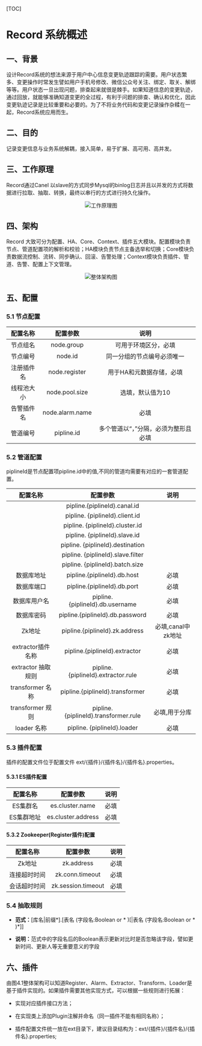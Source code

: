 [TOC]

# Record 系统概述

## 一、背景

设计Record系统的想法来源于用户中心信息变更轨迹跟踪的需要。用户状态繁多、变更操作时常发生譬如用户手机号修改、微信公众号关注、绑定、取关、解绑等等。用户状态一旦出现问题，排查起来就很是棘手。如果知道信息的变更轨迹，通过回放，就能够准确知道变更的全过程，有利于问题的排查、确认和优化，因此变更轨迹记录是比较重要和必要的。为了不将业务代码和变更记录操作杂糅在一起，Record系统应用而生。

## 二、目的

记录变更信息与业务系统解耦，接入简单，易于扩展、高可用、高并发。

## 三、工作原理

Record通过Canel 以slave的方式同步Mysql的binlog日志并且以并发的方式将数据进行拉取、抽取、转换，最终以串行的方式进行持久化操作。

<div align=center>
    <img src = "http://git.fcbox.com/GP/CFG/record/raw/master/images/%E5%B7%A5%E4%BD%9C%E5%8E%9F%E7%90%86%E5%9B%BE.jpg" alt="工作原理图">
</div>

## 四、架构

Record 大致可分为配置、HA、Core、Context、插件五大模块。配置模块负责节点、管道配置项的解析和校验；HA模块负责节点主备选举和切换；Core模块负责数据流控制、流转、同步确认、回滚、告警处理；Context模块负责插件、管道、告警、配置上下文管理。

<div align=center>
    <img src = "http://git.fcbox.com/GP/CFG/record/raw/master/images/%E6%95%B4%E4%BD%93%E6%9E%B6%E6%9E%84%E5%9B%BE.jpg" alt="整体架构图">
</div>

## 五、配置

### 5.1 节点配置

|配置名称|配置参数|说明|
| :---: | :---: | :---: |
|节点组名|	node.group|	可用于环境区分，必填|
|节点编号|	node.id|	同一分组的节点编号必须唯一|
|注册插件名|	node.register|	用于HA和元数据存储，必填|
|线程池大小|	node.pool.size|	选填，默认值为10|
|告警插件名|	node.alarm.name|必填|
|管道编号|	pipline.id|	多个管道以“，”分隔，必须为整形且必填|


### 5.2 管道配置

piplineId是节点配置项pipline.id中的值,不同的管道均需要有对应的一套管道配置。

|配置名称|配置参数|说明|
| :---: | :---: | :---: |
|	|pipline.{piplineId}.canal.id||	
|	|pipline. {piplineId}.client.id||	
|	|pipline. {piplineId}.cluster.id||	
|	|pipline. {piplineId}.slave.id	||
|	|pipline. {piplineId}.destination||	
|	|pipline. {piplineId}.slave.filter||	
|	|pipline. {piplineId}.batch.size||	
|数据库地址|	pipline.{piplineId}.db.host|	必填|
|数据库端口|	pipline.{piplineId}.db.port|	必填|
|数据库用户名|	pipline.{piplineId}.db.username|	必填|
|数据库密码|	pipline.{piplineId}.db.password|	必填|
|Zk地址|	pipline.{piplineId}.zk.address|	必填,canal中zk地址|
|extractor插件名称|	pipline.{piplineId}.extractor|	必填|
|extractor 抽取规则|	pipline.{piplineId}.extractor.rule|	必填|
|transformer 名称|	pipline.{piplineId}.transformer|	必填|
|transformer 规则|	pipline.{piplineId}.transformer.rule|	必填,用于分库|
|loader 名称|	pipline. {piplineId}.loader|	必填|


### 5.3 插件配置

插件的配置文件位于配置文件 ext/{插件}/{插件名}/{插件名}.properties。

#### 5.3.1 ES插件配置

|配置名称|配置参数|说明|
| :---: | :---: | :---: |
|ES集群名|	es.cluster.name|	必填|
|ES集群地址|	es.cluster.address|	必填|


#### 5.3.2 Zookeeper(Register插件)配置

|配置名称|配置参数|说明|
| :---: | :---: | :---: |
|Zk地址|zk.address|必填|
|连接超时时间|zk.conn.timeout|必填|
|会话超时时间|zk.session.timeout|必填|



### 5.4 抽取规则

* <b>范式：</b>[库名|前缀*].\[表名 \(字段名:Boolean or * \)[|表名 \(字段名:Boolean or * \)*]\]

* <b>说明：</b>范式中的字段名后的Boolean表示更新对比时是否忽略该字段，譬如更新时间、更新人等无重要意义的字段


## 六、插件

由图4.1整体架构可以知道Register、Alarm、Extractor、Transform、Loader是基于插件实现的。如果插件需要其他实现方式，可以根据一些规则进行拓展：

* 实现对应插件接口方法；

* 在实现类上添加Plugin注解并命名（同一插件不能有相同名称）；

* 插件配置文件统一放在ext目录下，建议目录结构为：ext/{插件}/{插件名}/{插件名}.properties;
